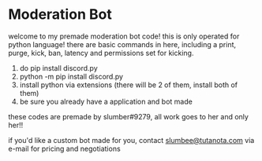 # Moderation Bot
welcome to my premade moderation bot code! this is only operated for python language! there are basic commands in here, including a print, purge, kick, ban, latency and permissions set for kicking.


1. do pip install discord.py
2. python -m pip install discord.py
3. install python via extensions (there will be 2 of them, install both of them)
4. be sure you already have a application and bot made


these codes are premade by slumber#9279, all work goes to her and only her!!

if you'd like a custom bot made for you, contact slumbee@tutanota.com via e-mail for pricing and negotiations
